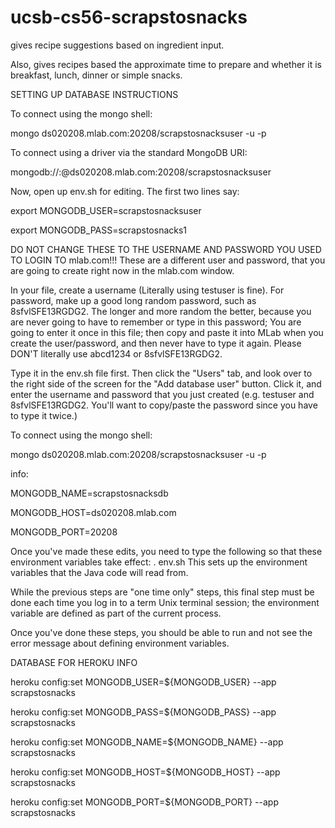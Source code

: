 # ucsb-cs56-scrapstosnacks

gives recipe suggestions based on ingredient input.

Also, gives recipes based the approximate time to prepare and whether it is breakfast, lunch, dinner or simple snacks.





SETTING UP DATABASE INSTRUCTIONS

To connect using the mongo shell:

  mongo ds020208.mlab.com:20208/scrapstosnacksuser -u <dbuser> -p <dbpassword>
	
To connect using a driver via the standard MongoDB URI:

  mongodb://<dbuser>:<dbpassword>@ds020208.mlab.com:20208/scrapstosnacksuser


Now, open up env.sh for editing. The first two lines say:

export MONGODB_USER=scrapstosnacksuser

export MONGODB_PASS=scrapstosnacks1

DO NOT CHANGE THESE TO THE USERNAME AND PASSWORD YOU USED TO LOGIN TO mlab.com!!! These are a different user and password, that you are going to create right now in the mlab.com window.

In your file, create a username (Literally using testuser is fine). For password, make up a good long random password, such as 8sfvlSFE13RGDG2. The longer and more random the better, because you are never going to have to remember or type in this password; You are going to enter it once in this file; then copy and paste it into MLab when you create the user/password, and then never have to type it again. Please DON'T literally use abcd1234 or 8sfvlSFE13RGDG2.

Type it in the env.sh file first. Then click the "Users" tab, and look over to the right side of the screen for the "Add database user" button. Click it, and enter the username and password that you just created (e.g. testuser and 8sfvlSFE13RGDG2. You'll want to copy/paste the password since you have to type it twice.)


To connect using the mongo shell:

  mongo ds020208.mlab.com:20208/scrapstosnacksuser -u <dbuser> -p <dbpassword>
	
info:
	
MONGODB_NAME=scrapstosnacksdb
	
MONGODB_HOST=ds020208.mlab.com

MONGODB_PORT=20208

Once you've made these edits, you need to type the following so that these environment variables take effect:
. env.sh
This sets up the environment variables that the Java code will read from.

While the previous steps are "one time only" steps, this final step must be done each time you log in to a term Unix terminal session; the environment variable are defined as part of the current process.

Once you've done these steps, you should be able to run and not see the error message about defining environment variables.





DATABASE FOR HEROKU INFO


heroku  config:set MONGODB_USER=${MONGODB_USER} --app scrapstosnacks	

heroku  config:set MONGODB_PASS=${MONGODB_PASS}	--app scrapstosnacks

heroku  config:set MONGODB_NAME=${MONGODB_NAME}	--app scrapstosnacks

heroku  config:set MONGODB_HOST=${MONGODB_HOST}	--app scrapstosnacks

heroku  config:set MONGODB_PORT=${MONGODB_PORT}	--app scrapstosnacks

